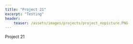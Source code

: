 ```yaml
---
title: "Project 21"
excerpt: "Testing"
header:
    teaser: /assets/images/projects/project_nopicture.PNG
---
```


Project 21